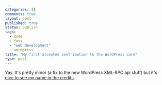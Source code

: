 ```yaml
--- 
categories: []
comments: true
layout: post
published: true
status: publish
tags: 
  - code
  - foss
  - "web development"
  - wordpress
title: "My first accepted contribution to the WordPress core"
type: post
---
```

Yay. It's pretty minor (a fix to the new WordPress XML-RPC api stuff) but it's <a href="http://wordpress.org/news/2012/06/green/">nice to see my name in the credits</a>.
